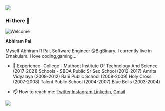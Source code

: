 <a href="https://github.com/abhirampai"><img src="https://img.shields.io/github/followers/abhirampai?label=Follow&style=social"></a>

### Hi there 👋
![Welcome](https://github.com/abhirampai/abhirampai/blob/master/welcome.gif)

**Abhiram Pai**


Myself Abhiram R Pai, Software Engineer @BigBinary. I currently live in Ernakulam. I love coding,gaming...

- 🏫 Experience-
      College - Muthoot Institute Of Technology And Science (2017-2021)
      Schools - SBOA Public Sr Sec School (2012-2017)
               Amrita Vidyalaya (2009-2012)
               Rani Public School (2008-2009)
               Holy Cross (2007-2008)
               Talent Public School (2004-2007)
               Blue Bells (2003-2004)


<!-- - 🌱 I’m currently learning Xamarin -->
<!-- - 👯 I’m looking to collaborate on open source projects -->
- 📫 How to reach me: [Twitter](https://twitter.com/pai_abhiram),[Instagram](https://www.instagram.com/abhiram_pai/),[Linkedin](https://www.linkedin.com/in/abhiram-r-pai-bb3288170/), [Gmail](mailto:"abhirampai1999@gmail.com)


<img src="https://github-readme-stats.vercel.app/api?username=abhirampai&&show_icons=true&title_color=ffffff&icon_color=bb2acf&text_color=daf7dc&bg_color=191919">


